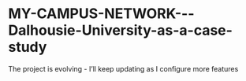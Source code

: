 # MY-CAMPUS-NETWORK---Dalhousie-University-as-a-case-study
The project is evolving - I’ll keep updating as I configure more features
